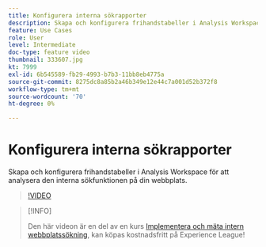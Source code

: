```yaml
---
title: Konfigurera interna sökrapporter
description: Skapa och konfigurera frihandstabeller i Analysis Workspace för att analysera den interna sökfunktionen på din webbplats.
feature: Use Cases
role: User
level: Intermediate
doc-type: feature video
thumbnail: 333607.jpg
kt: 7999
exl-id: 6b545589-fb29-4993-b7b3-11bb8eb4775a
source-git-commit: 8275dc8a85b2a46b349e12e44c7a001d52b372f8
workflow-type: tm+mt
source-wordcount: '70'
ht-degree: 0%

---
```


# Konfigurera interna sökrapporter

Skapa och konfigurera frihandstabeller i Analysis Workspace för att analysera den interna sökfunktionen på din webbplats.

>[!VIDEO](https://video.tv.adobe.com/v/333607/?quality=12&learn=on)

>[!INFO]
>
> Den här videon är en del av en kurs [Implementera och mäta intern webbplatssökning](https://experienceleague.adobe.com/?recommended=Analytics-U-1-2021.1.search), kan köpas kostnadsfritt på Experience League!